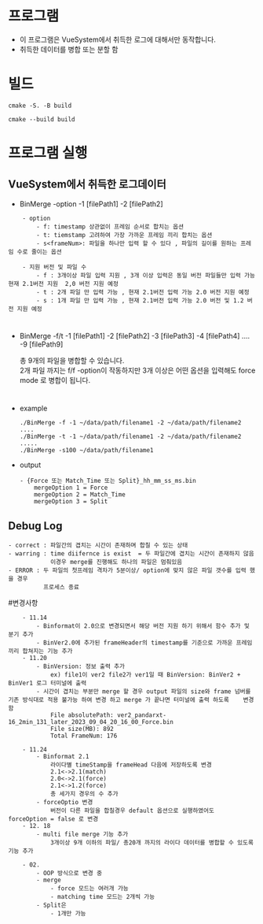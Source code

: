 # 프로그램
- 이 프로그램은 VueSystem에서 취득한 로그에 대해서만 동작합니다.
- 취득한 데이터를 병합 또는 분할 함

# 빌드
```shell
cmake -S. -B build

cmake --build build
```

# 프로그램 실행
## VueSystem에서 취득한 로그데이터
- BinMerge -option -1 [filePath1] -2 [filePath2] 
``` shell
    - option
        - f: timestamp 상관없이 프레임 순서로 합치는 옵션
        - t: tiemstamp 고려하여 가장 가까운 프레임 끼리 합치는 옵션
        - s<frameNum>: 파일을 하나만 입력 할 수 있다 , 파일의 길이를 원하는 프레임 수로 줄이는 옵션
    
    - 지원 버전 및 파일 수 
        - f : 3개이상 파일 입력 지원 , 3개 이상 입력은 동일 버전 파일들만 입력 가능 현재 2.1버전 지원  2,0 버전 지원 예정
        - t : 2개 파일 만 입력 가능 , 현재 2.1버전 입력 가능 2.0 버전 지원 예정
        - s : 1개 파일 만 입력 가능 , 현재 2.1버전 입력 가능 2.0 버전 및 1.2 버전 지원 예정
```      
#
- BinMerge -f/t -1 [filePath1] -2 [filePath2] -3 [filePath3] -4 [filePath4] .... -9 [filePath9] 

    총 9개의 파일을 병합할 수 있습니다.  
    2개 파일 까지는 f/f -option이 작동하지만 3개 이상은 어떤 옵션을 입력해도 force mode 로 병합이 됩니다.  
    #
- example
    ```
    ./BinMerge -f -1 ~/data/path/filename1 -2 ~/data/path/filename2 ....
    ./BinMerge -t -1 ~/data/path/filename1 -2 ~/data/path/filename2 .....
    ./BinMerge -s100 ~/data/path/filename1
    ```
- output
    ```
    - {Force 또는 Match_Time 또는 Split}_hh_mm_ss_ms.bin
        mergeOption 1 = Force
        mergeOption 2 = Match_Time
        mergeOption 3 = Split
    ```
        




## Debug Log
    - correct : 파일간의 겹치는 시간이 존재하며 합칠 수 있는 상태
    - warring : time diifernce is exist  = 두 파일간에 겹치는 시간이 존재하지 않음 
                이경우 merge를 진행해도 하나의 파일은 멈춰있음
    - ERROR : 두 파일의 첫프레임 격차가 5분이상/ option에 맞지 않은 파일 갯수를 입력 했을 경우
              프로세스 종료 

#변경사항
```
    - 11.14 
        - Binformat이 2.0으로 변경되면서 해당 버전 지원 하기 위해서 함수 추가 및 분기 추가
        - BinVer2.0에 추가된 frameHeader의 timestamp를 기준으로 가까운 프레임 끼리 합쳐지는 기능 추가
    - 11.20
        - BinVersion: 정보 출력 추가
            ex) file1이 ver2 file2가 ver1일 때 BinVersion: BinVer2 + BinVer1 로그 터미널에 출력
        - 시간이 겹치는 부분만 merge 할 경우 output 파일의 size와 frame 넘버를 기존 방식대로 적용 불가능 하여 변경 하고 merge 가 끝나면 터미널에 출력 하도록    변경함 
            File absolutePath: ver2_pandarxt-16_2min_131_later_2023_09_04_20_16_00_Force.bin
            File size(MB): 892
            Total FrameNum: 176

    - 11.24
        - Binformat 2.1
            라이다별 timeStamp을 frameHead 다음에 저장하도록 변경
            2.1<->2.1(match)
            2.0<->2.1(force)
            2.1<->1.2(force)
            총 세가지 경우의 수 추가
        - forceOptio 변경
            버전이 다른 파일을 합칠경우 default 옵션으로 실행하였어도 forceOption = false 로 변경                                                                                                                                                                                         
    - 12. 18
        - multi file merge 기능 추가
            3개이상 9개 이하의 파일/ 총20개 까지의 라이다 데이터를 병합할 수 있도록 기능 추가 

    - 02.
        - OOP 방식으로 변경 중 
        - merge 
            - force 모드는 여러개 가능 
            - matching time 모드는 2개씩 가능 
        - Split은 
            - 1개만 가능
```